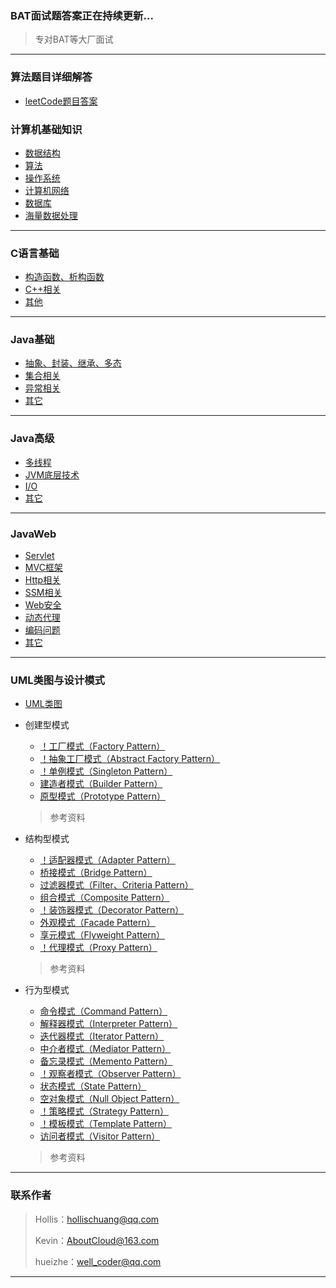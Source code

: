 ### BAT面试题答案正在持续更新...


> 专对BAT等大厂面试



---

### 算法题目详细解答  

- [leetCode题目答案](https://github.com/bigablecat/algorithm)

### 计算机基础知识

- [数据结构](https://github.com/hollischuang/Interview/blob/master/contents/CLanguageBase/ConstructorAndDestructor.md)
- [算法](https://github.com/hollischuang/Interview/blob/master/contents/ComputerBasicKnowledge/Algorithm.md)
- [操作系统](https://github.com/hollischuang/Interview/blob/master/contents/ComputerBasicKnowledge/OperatingSystem.md)
- [计算机网络](https://github.com/hollischuang/Interview/blob/master/contents/ComputerBasicKnowledge/ComputerNetworking.md)
- [数据库](https://github.com/hollischuang/Interview/blob/master/contents/ComputerBasicKnowledge/Database.md)
- [海量数据处理](https://github.com/hollischuang/Interview/blob/master/contents/ComputerBasicKnowledge/BigdateProcessing.md)

---

### C语言基础

- [构造函数、析构函数](https://github.com/hollischuang/Interview/blob/master/contents/CLanguageBase/ConstructorAndDestructor.md)
- [C++相关](https://github.com/hollischuang/Interview/blob/master/contents/CLanguageBase/CPlusPlusRelated.md)
- [其他](https://github.com/hollischuang/Interview/blob/master/contents/CLanguageBase/Other.md)



---

### Java基础

- [抽象、封装、继承、多态](https://github.com/hollischuang/Interview/blob/master/contents/JavaBase/OOPFutures.md)
- [集合相关](https://github.com/hollischuang/Interview/blob/master/contents/JavaBase/Collections.md)
- [异常相关](https://github.com/hollischuang/Interview/blob/master/contents/JavaBase/Exceptions.md)
- [其它](https://github.com/hollischuang/Interview/blob/master/contents/JavaBase/Other.md)



---
### Java高级

- [多线程](https://github.com/hollischuang/Interview/blob/master/contents/JavaSenior/MultiThreads.md)
- [JVM底层技术](https://github.com/hollischuang/Interview/blob/master/contents/JavaSenior/JVMUnderlyingTechnology.md)
- [I/O](https://github.com/hollischuang/Interview/blob/master/contents/JavaSenior/IO.md)
- [其它](https://github.com/hollischuang/Interview/blob/master/contents/JavaSenior/Other.md)



---
### JavaWeb

- [Servlet](https://github.com/hollischuang/Interview/blob/master/contents/JavaWeb/Servlet.md)
- [MVC框架](https://github.com/hollischuang/Interview/blob/master/contents/JavaWeb/MVCFramework.md)
- [Http相关](https://github.com/hollischuang/Interview/blob/master/contents/JavaWeb/Http.md)
- [SSM相关](https://github.com/hollischuang/Interview/blob/master/contents/JavaWeb/SSM.md)
- [Web安全](https://github.com/hollischuang/Interview/blob/master/contents/JavaWeb/WebSecurity.md)
- [动态代理](https://github.com/hollischuang/Interview/blob/master/contents/JavaWeb/DynamicProxy.md)
- [编码问题](https://github.com/hollischuang/Interview/blob/master/contents/JavaWeb/CodingProblem.md)
- [其它](https://github.com/hollischuang/Interview/blob/master/contents/JavaWeb/Others.md)



---
### UML类图与设计模式

- [UML类图](https://github.com/hollischuang/Interview/blob/master/contents/UMLClassDiagramAndDesignPattern/UMLClassDiagram.md)

- 创建型模式

  - [！工厂模式（Factory Pattern）](https://github.com/hollischuang/Interview/tree/master/contents/UMLClassDiagramAndDesignPattern/CreationPattern/)
  - [！抽象工厂模式（Abstract Factory Pattern）](https://github.com/hollischuang/Interview/blob/master/contents/UMLClassDiagramAndDesignPattern/CreationPattern/AbstractFactoryPattern.md)
  - [！单例模式（Singleton Pattern）](https://github.com/hollischuang/Interview/blob/master/contents/UMLClassDiagramAndDesignPattern/CreationPattern/SingletonPattern.md)
  - [建造者模式（Builder Pattern）](https://github.com/hollischuang/Interview/blob/master/contents/UMLClassDiagramAndDesignPattern/CreationPattern/BuilderPattern.md)
  - [原型模式（Prototype Pattern）](https://github.com/hollischuang/Interview/blob/master/contents/UMLClassDiagramAndDesignPattern/CreationPattern/PrototypePattern.md)

  > 参考资料

- 结构型模式

  - [！适配器模式（Adapter Pattern）](https://github.com/hollischuang/Interview/blob/master/contents/UMLClassDiagramAndDesignPattern/StructuralPattern/AdapterPattern.md)
  - [桥接模式（Bridge Pattern）](https://github.com/hollischuang/Interview/blob/master/contents/UMLClassDiagramAndDesignPattern/StructuralPattern/BridgePattern.md)
  - [过滤器模式（Filter、Criteria Pattern）](https://github.com/hollischuang/Interview/blob/master/contents/UMLClassDiagramAndDesignPattern/StructuralPattern/FilterCriteriaPattern.md)
  - [组合模式（Composite Pattern）](https://github.com/hollischuang/Interview/blob/master/contents/UMLClassDiagramAndDesignPattern/StructuralPattern/CompositePattern.md)
  - [！装饰器模式（Decorator Pattern）](https://github.com/hollischuang/Interview/blob/master/contents/UMLClassDiagramAndDesignPattern/StructuralPattern/DecoratorPattern.md)
  - [外观模式（Facade Pattern）](https://github.com/hollischuang/Interview/blob/master/contents/UMLClassDiagramAndDesignPattern/StructuralPattern/FacadePattern.md)
  - [享元模式（Flyweight Pattern）](https://github.com/hollischuang/Interview/blob/master/contents/UMLClassDiagramAndDesignPattern/StructuralPattern/FlyweightPattern.md)
  - [！代理模式（Proxy Pattern）](https://github.com/hollischuang/Interview/blob/master/contents/UMLClassDiagramAndDesignPattern/StructuralPattern/ProxyPattern.md)

  > 参考资料

- 行为型模式

  - [命令模式（Command Pattern）](https://github.com/hollischuang/Interview/blob/master/contents/UMLClassDiagramAndDesignPattern/BehavioralPattern/CommandPattern.md)
  - [解释器模式（Interpreter Pattern）](https://github.com/hollischuang/Interview/blob/master/contents/UMLClassDiagramAndDesignPattern/BehavioralPattern/InterpreterPattern.md)
  - [迭代器模式（Iterator Pattern）](https://github.com/hollischuang/Interview/blob/master/contents/UMLClassDiagramAndDesignPattern/BehavioralPattern/IteratorPattern.md)
  - [中介者模式（Mediator Pattern）](https://github.com/hollischuang/Interview/blob/master/contents/UMLClassDiagramAndDesignPattern/BehavioralPattern/MediatorPattern.md)
  - [备忘录模式（Memento Pattern）](https://github.com/hollischuang/Interview/blob/master/contents/UMLClassDiagramAndDesignPattern/BehavioralPattern/MementoPattern.md)
  - [！观察者模式（Observer Pattern）](https://github.com/hollischuang/Interview/blob/master/contents/UMLClassDiagramAndDesignPattern/BehavioralPattern/ObserverPattern.md)
  - [状态模式（State Pattern）](https://github.com/hollischuang/Interview/blob/master/contents/UMLClassDiagramAndDesignPattern/BehavioralPattern/StatePattern.md)
  - [空对象模式（Null Object Pattern）](https://github.com/hollischuang/Interview/blob/master/contents/UMLClassDiagramAndDesignPattern/BehavioralPattern/NullObjectPattern.md)
  - [！策略模式（Strategy Pattern）](https://github.com/hollischuang/Interview/blob/master/contents/UMLClassDiagramAndDesignPattern/BehavioralPattern/StrategyPattern.md)
  - [！模板模式（Template Pattern）](https://github.com/hollischuang/Interview/blob/master/contents/UMLClassDiagramAndDesignPattern/BehavioralPattern/TemplatePattern.md)
  - [访问者模式（Visitor Pattern）](https://github.com/hollischuang/Interview/blob/master/contents/UMLClassDiagramAndDesignPattern/BehavioralPattern/VisitorPattern.md)

  > 参考资料

---



### 联系作者

> Hollis：hollischuang@qq.com
>
> Kevin：AboutCloud@163.com
>
> hueizhe：well_coder@qq.com

---

